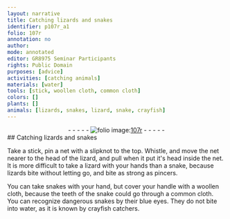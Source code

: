 ```yaml
---
layout: narrative
title: Catching lizards and snakes
identifier: p107r_a1
folio: 107r
annotation: no
author:
mode: annotated
editor: GR8975 Seminar Participants
rights: Public Domain
purposes: [advice]
activities: [catching animals]
materials: [water]
tools: [stick, woollen cloth, common cloth]
colors: []
plants: []
animals: [lizards, snakes, lizard, snake, crayfish]
---
```


 <div class="folio" align="center">- - - - - <a href="http://gallica.bnf.fr/ark:/12148/btv1b10500001g/f219.image" target="_blank"><img src="https://cu-mkp.github.io/GR8975-edition/assets/photo-icon.png" alt="folio image: " style="display:inline-block; margin-bottom:-3px;"/>107r</a> - - - - - </div>  <span class="activity"></span> 
## Catching <span class="animal">lizards</span> and <span class="animal">snakes</span>

 
Take a <span class="tool">stick</span>, pin a net with a slipknot to the top. Whistle, and move the net nearer to the head of the <span class="animal">lizard</span>, and pull when it put it's head inside the net. It is more difficult to take a <span class="animal">lizard</span> with your hands than a <span class="animal">snake</span>, because <span class="animal">lizards</span> bite without letting go, and bite as strong as pincers.
 
You can take <span class="animal">snakes</span> with your hand, but cover your handle with a <span class="tool">woollen cloth</span>, because the teeth of the <span class="animal">snake</span> could go through a <span class="tool">common cloth</span>. You can recognize dangerous <span class="animal">snakes</span> by their blue eyes. They do not bite into <span class="material">water</span>, as it is known by <span class="profession"><span class="animal">crayfish</span> catchers</span>.
 